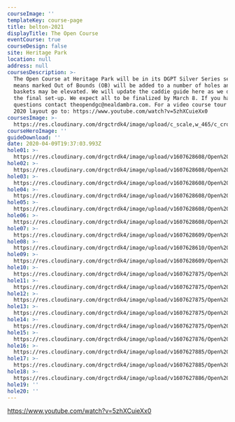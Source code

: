 ```yaml
---
courseImage: ''
templateKey: course-page
title: belton-2021
displayTitle: The Open Course
eventCourse: true
courseDesign: false
site: Heritage Park
location: null
address: null
coursesDescription: >-
  The Open Course at Heritage Park will be in its DGPT Silver Series setup which
  means marked Out of Bounds (OB) will be added to a number of holes and a few
  baskets may be elevated. We will update the caddie guide here as we develop
  the final set-up. We expect all to be finalized by March 8. If you have any
  questions contact theopendgc@nealdambra.com. For a video course tour of the
  2020 layout go to: https://www.youtube.com/watch?v=5zhXCuieXx0
coursesImage: >-
  https://res.cloudinary.com/drgctrdk4/image/upload/c_scale,w_465/c_crop,h_300,w_465/v1607626647/Open%20DGC/Courses/Belton/2021%20Belton/Todgc-flag-w-logos_wanp5v.jpg
courseHeroImage: ''
guideDownload: ''
date: 2020-04-09T19:37:03.993Z
hole01: >-
  https://res.cloudinary.com/drgctrdk4/image/upload/v1607628608/Open%20DGC/Courses/Belton/2021%20Belton/Caddie%20Guide/Tee_Signs_Caddie-TOAB21_01_bjnwp2.jpg
hole02: >-
  https://res.cloudinary.com/drgctrdk4/image/upload/v1607628608/Open%20DGC/Courses/Belton/2021%20Belton/Caddie%20Guide/Tee_Signs_Caddie-TOAB21_02_qokbnr.jpg
hole03: >-
  https://res.cloudinary.com/drgctrdk4/image/upload/v1607628608/Open%20DGC/Courses/Belton/2021%20Belton/Caddie%20Guide/Tee_Signs_Caddie-TOAB21_03_ls2eez.jpg
hole04: >-
  https://res.cloudinary.com/drgctrdk4/image/upload/v1607628608/Open%20DGC/Courses/Belton/2021%20Belton/Caddie%20Guide/Tee_Signs_Caddie-TOAB21_04_bdllxn.jpg
hole05: >-
  https://res.cloudinary.com/drgctrdk4/image/upload/v1607628608/Open%20DGC/Courses/Belton/2021%20Belton/Caddie%20Guide/Tee_Signs_Caddie-TOAB21_05_sduhhs.jpg
hole06: >-
  https://res.cloudinary.com/drgctrdk4/image/upload/v1607628608/Open%20DGC/Courses/Belton/2021%20Belton/Caddie%20Guide/Tee_Signs_Caddie-TOAB21_06_jcvlml.jpg
hole07: >-
  https://res.cloudinary.com/drgctrdk4/image/upload/v1607628609/Open%20DGC/Courses/Belton/2021%20Belton/Caddie%20Guide/Tee_Signs_Caddie-TOAB21_07_kqe640.jpg
hole08: >-
  https://res.cloudinary.com/drgctrdk4/image/upload/v1607628610/Open%20DGC/Courses/Belton/2021%20Belton/Caddie%20Guide/Tee_Signs_Caddie-TOAB21_08_cjdkre.jpg
hole09: >-
  https://res.cloudinary.com/drgctrdk4/image/upload/v1607628609/Open%20DGC/Courses/Belton/2021%20Belton/Caddie%20Guide/Tee_Signs_Caddie-TOAB21_09_tanfmv.jpg
hole10: >-
  https://res.cloudinary.com/drgctrdk4/image/upload/v1607627875/Open%20DGC/Courses/Belton/2021%20Belton/Caddie%20Guide/Tee_Signs_Caddie-TOAB21_10_yv4ct9.jpg
hole11: >-
  https://res.cloudinary.com/drgctrdk4/image/upload/v1607627875/Open%20DGC/Courses/Belton/2021%20Belton/Caddie%20Guide/Tee_Signs_Caddie-TOAB21_11_xxwgqu.jpg
hole12: >-
  https://res.cloudinary.com/drgctrdk4/image/upload/v1607627875/Open%20DGC/Courses/Belton/2021%20Belton/Caddie%20Guide/Tee_Signs_Caddie-TOAB21_12_owwfru.jpg
hole13: >-
  https://res.cloudinary.com/drgctrdk4/image/upload/v1607627875/Open%20DGC/Courses/Belton/2021%20Belton/Caddie%20Guide/Tee_Signs_Caddie-TOAB21_13_hu0mtw.jpg
hole14: >-
  https://res.cloudinary.com/drgctrdk4/image/upload/v1607627875/Open%20DGC/Courses/Belton/2021%20Belton/Caddie%20Guide/Tee_Signs_Caddie-TOAB21_14_rrncvq.jpg
hole15: >-
  https://res.cloudinary.com/drgctrdk4/image/upload/v1607627876/Open%20DGC/Courses/Belton/2021%20Belton/Caddie%20Guide/Tee_Signs_Caddie-TOAB21_15_ari3pd.jpg
hole16: >-
  https://res.cloudinary.com/drgctrdk4/image/upload/v1607627885/Open%20DGC/Courses/Belton/2021%20Belton/Caddie%20Guide/Tee_Signs_Caddie-TOAB21_16_kopcml.jpg
hole17: >-
  https://res.cloudinary.com/drgctrdk4/image/upload/v1607627885/Open%20DGC/Courses/Belton/2021%20Belton/Caddie%20Guide/Tee_Signs_Caddie-TOAB21_17_vvul7a.jpg
hole18: >-
  https://res.cloudinary.com/drgctrdk4/image/upload/v1607627886/Open%20DGC/Courses/Belton/2021%20Belton/Caddie%20Guide/Tee_Signs_Caddie-TOAB21_18_qmpb6d.jpg
hole19: ''
hole20: ''
---
```

<https://www.youtube.com/watch?v=5zhXCuieXx0>
